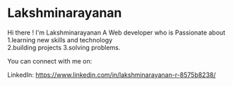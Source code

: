 # Lakshminarayanan
Hi there !
I'm Lakshminarayanan
A Web developer who is Passionate about 
1.learning new skills and technology  
2.building projects 
3.solving problems.

 You can connect with me on:

LinkedIn: https://www.linkedin.com/in/lakshminarayanan-r-8575b8238/

